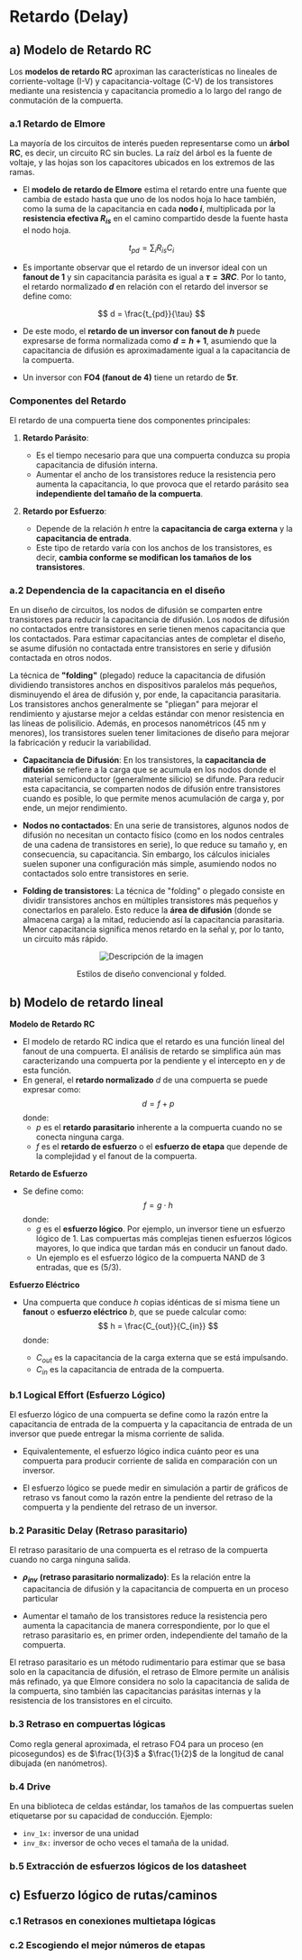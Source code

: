 # Retardo (Delay)

## a) Modelo de Retardo RC

Los **modelos de retardo RC** aproximan las características no lineales de corriente-voltage (I-V) y capacitancia-voltage (C-V) de los transistores mediante una resistencia y capacitancia promedio a lo largo del rango de conmutación de la compuerta.

### a.1 Retardo de Elmore

La mayoría de los circuitos de interés pueden representarse como un **árbol RC**, es decir, un circuito RC sin bucles. La raíz del árbol es la fuente de voltaje, y las hojas son los capacitores ubicados en los extremos de las ramas.

- El **modelo de retardo de Elmore** estima el retardo entre una fuente que cambia de estado hasta que uno de los nodos hoja lo hace también, como la suma de la capacitancia en cada **nodo $i$**, multiplicada por la **resistencia efectiva $R_{is}$** en el camino compartido desde la fuente hasta el nodo hoja.

$$
t_{pd} = \sum_i{R_{is}C_{i}}
$$

- Es importante observar que el retardo de un inversor ideal con un **fanout de 1** y sin capacitancia parásita es igual a **$\tau = 3RC$**. Por lo tanto, el retardo normalizado **$d$** en relación con el retardo del inversor se define como:

$$
d = \frac{t_{pd}}{\tau}
$$

- De este modo, el **retardo de un inversor con fanout de $h$** puede expresarse de forma normalizada como **$d = h + 1$**, asumiendo que la capacitancia de difusión es aproximadamente igual a la capacitancia de la compuerta.

- Un inversor con **FO4 (fanout de 4)** tiene un retardo de **$5\tau$**.

### Componentes del Retardo

El retardo de una compuerta tiene dos componentes principales:

1. **Retardo Parásito**: 
   - Es el tiempo necesario para que una compuerta conduzca su propia capacitancia de difusión interna.
   - Aumentar el ancho de los transistores reduce la resistencia pero aumenta la capacitancia, lo que provoca que el retardo parásito sea **independiente del tamaño de la compuerta**.

2. **Retardo por Esfuerzo**: 
   - Depende de la relación $h$ entre la **capacitancia de carga externa** y la **capacitancia de entrada**.
   - Este tipo de retardo varía con los anchos de los transistores, es decir, **cambia conforme se modifican los tamaños de los transistores**.


### a.2 Dependencia de la capacitancia en el diseño

En un diseño de circuitos, los nodos de difusión se comparten entre transistores para reducir la capacitancia de difusión. Los nodos de difusión no contactados entre transistores en serie tienen menos capacitancia que los contactados. Para estimar capacitancias antes de completar el diseño, se asume difusión no contactada entre transistores en serie y difusión contactada en otros nodos.

La técnica de **"folding"** (plegado) reduce la capacitancia de difusión dividiendo transistores anchos en dispositivos paralelos más pequeños, disminuyendo el área de difusión y, por ende, la capacitancia parasitaria. Los transistores anchos generalmente se "pliegan" para mejorar el rendimiento y ajustarse mejor a celdas estándar con menor resistencia en las líneas de polisilicio. Además, en procesos nanométricos (45 nm y menores), los transistores suelen tener limitaciones de diseño para mejorar la fabricación y reducir la variabilidad.

- **Capacitancia de Difusión**: En los transistores, la **capacitancia de difusión** se refiere a la carga que se acumula en los nodos donde el material semiconductor (generalmente silicio) se difunde. Para reducir esta capacitancia, se comparten nodos de difusión entre transistores cuando es posible, lo que permite menos acumulación de carga y, por ende, un mejor rendimiento.

- **Nodos no contactados**: En una serie de transistores, algunos nodos de difusión no necesitan un contacto físico (como en los nodos centrales de una cadena de transistores en serie), lo que reduce su tamaño y, en consecuencia, su capacitancia. Sin embargo, los cálculos iniciales suelen suponer una configuración más simple, asumiendo nodos no contactados solo entre transistores en serie.

- **Folding de transistores**: La técnica de "folding" o plegado consiste en dividir transistores anchos en múltiples transistores más pequeños y conectarlos en paralelo. Esto reduce la **área de difusión** (donde se almacena carga) a la mitad, reduciendo así la capacitancia parasitaria. Menor capacitancia significa menos retardo en la señal y, por lo tanto, un circuito más rápido.

<div style="text-align: center;">
  <img src="img/folded.png" alt="Descripción de la imagen" />
  <p>Estilos de diseño convencional y folded.</p>
</div>

## b) Modelo de retardo lineal 

**Modelo de Retardo RC**

- El modelo de retardo RC indica que el retardo es una función lineal del fanout de una compuerta. El análisis de retardo se simplifica aún mas caracterizando una compuerta por la pendiente y el intercepto en $y$ de esta función.
- En general, el **retardo normalizado** $d$ de una compuerta se puede expresar como:
  $$
  d = f + p 
  $$
  donde:
  - $p$ es el **retardo parasitario** inherente a la compuerta cuando no se conecta ninguna carga.
  - $f$ es el **retardo de esfuerzo** o el **esfuerzo de etapa** que depende de la complejidad y el fanout de la compuerta.

**Retardo de Esfuerzo**

- Se define como:
  $$
  f = g \cdot h
  $$
  donde:
  - $g$ es el **esfuerzo lógico**. Por ejemplo, un inversor tiene un esfuerzo lógico de 1. Las compuertas más complejas tienen esfuerzos lógicos mayores, lo que indica que tardan más en conducir un fanout dado.
  - Un ejemplo es el esfuerzo lógico de la compuerta NAND de 3 entradas, que es \(5/3\).

**Esfuerzo Eléctrico**

- Una compuerta que conduce $h$ copias idénticas de sí misma tiene un **fanout** o **esfuerzo eléctrico** $b$, que se puede calcular como:
  $$
  h = \frac{C_{out}}{C_{in}}
  $$
  donde:

  - $C_{out}$ es la capacitancia de la carga externa que se está impulsando.
  - $C_{in}$ es la capacitancia de entrada de la compuerta.


### b.1 Logical Effort (Esfuerzo Lógico)

El esfuerzo lógico de una compuerta se define como la razón entre la capacitancia de entrada de la compuerta y la capacitancia de entrada de un inversor que puede entregar la misma corriente de salida. 

- Equivalentemente, el esfuerzo lógico indica cuánto peor es una compuerta para producir corriente de salida en comparación con un inversor.

- El esfuerzo lógico se puede medir en simulación a partir de gráficos de retraso vs fanout como la razón entre la pendiente del retraso de la compuerta y la pendiente del retraso de un inversor. 

### b.2 Parasitic Delay (Retraso parasitario)

El retraso parasitario de una compuerta es el retraso de la compuerta cuando no carga ninguna salida. 

- **$\rho_{inv}$** **(retraso parasitario normalizado)**:  Es la relación entre la capacitancia de difusión y la capacitancia de compuerta en un proceso particular

- Aumentar el tamaño de los transistores reduce la resistencia pero aumenta la capacitancia de manera correspondiente, por lo que el retraso parasitario es, en primer orden, independiente del tamaño de la compuerta.

El retraso parasitario es un método rudimentario para estimar que se basa solo en la capacitancia de difusión, el retraso de Elmore permite un análisis más refinado, ya que Elmore considera no solo la capacitancia de salida de la compuerta, sino también las capacitancias parásitas internas y la resistencia de los transistores en el circuito.

### b.3 Retraso en compuertas lógicas

Como regla general aproximada, el retraso FO4 para un proceso (en picosegundos) es de $\frac{1}{3}$ a $\frac{1}{2}$ de la longitud de canal dibujada (en nanómetros).

### b.4 Drive

En una biblioteca de celdas estándar, los tamaños de las compuertas suelen etiquetarse por su capacidad de conducción. 
Ejemplo:
- `inv_1x:` inversor de una unidad
- `inv_8x:` inversor de ocho veces el tamaña de la unidad.

### b.5 Extracción de esfuerzos lógicos de los datasheet


## c) Esfuerzo lógico de rutas/caminos

### c.1 Retrasos en conexiones multietapa lógicas

### c.2 Escogiendo el mejor números de etapas 